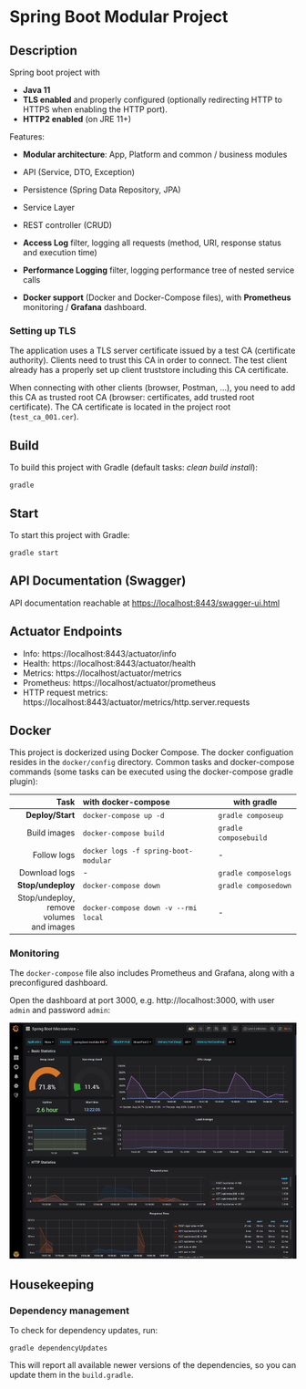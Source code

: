 # Spring Boot Modular Project

## Description

Spring boot project with

* **Java 11**
* **TLS enabled** and properly configured (optionally redirecting HTTP to HTTPS when enabling the HTTP port).
* **HTTP2 enabled** (on JRE 11+)

Features:
* **Modular architecture**: App, Platform and common / business modules
* API (Service, DTO, Exception)
* Persistence (Spring Data Repository, JPA)
* Service Layer
* REST controller (CRUD)

* **Access Log** filter, logging all requests (method, URI, response status and execution time)
* **Performance Logging** filter, logging performance tree of nested service calls
* **Docker support** (Docker and Docker-Compose files), with **Prometheus** monitoring / **Grafana** dashboard.

### Setting up TLS

The application uses a TLS server certificate issued by a test CA (certificate authority).
Clients need to trust this CA in order to connect. The test client already has a properly set up client truststore including this CA certificate.

When connecting with other clients (browser, Postman, ...), you need to add this CA as trusted root CA (browser: certificates, add trusted root certificate).
The CA certificate is located in the project root (`test_ca_001.cer`).

## Build

To build this project with Gradle (default tasks: _clean build install_):

    gradle
    
## Start
    
To start this project with Gradle:
    
    gradle start

## API Documentation (Swagger)

API documentation reachable at [https://localhost:8443/swagger-ui.html](https://localhost/swagger-ui.html)

## Actuator Endpoints

* Info: https://localhost:8443/actuator/info
* Health: https://localhost:8443/actuator/health
* Metrics: https://localhost/actuator/metrics
* Prometheus: https://localhost/actuator/prometheus
* HTTP request metrics: https://localhost:8443/actuator/metrics/http.server.requests

## Docker

This project is dockerized using Docker Compose. The docker configuation resides in the `docker/config` 
directory. Common tasks and docker-compose commands 
(some tasks can be executed using the docker-compose gradle plugin):

| Task          | with docker-compose | with gradle |
| -------------:|:---------------------|------------|
| **Deploy/Start**      | `docker-compose up -d` | `gradle composeup` |
| Build images      | `docker-compose build` | `gradle composebuild` |
| Follow logs | `docker logs -f spring-boot-modular` | - |
| Download logs | - | `gradle composelogs` |
| **Stop/undeploy**      | `docker-compose down` |  `gradle composedown` |
| Stop/undeploy, <br>remove volumes<br>and images | `docker-compose down -v --rmi local` | - |

    
### Monitoring

The `docker-compose` file also includes Prometheus and Grafana, along with a preconfigured dashboard.

Open the dashboard at port 3000, e.g. http://localhost:3000, with user `admin` and password `admin`:

![Grafana Dashboard](grafana.png)

## Housekeeping

### Dependency management
To check for dependency updates, run:

    gradle dependencyUpdates
    
This will report all available newer versions of the dependencies, so you can update them in the `build.gradle`.